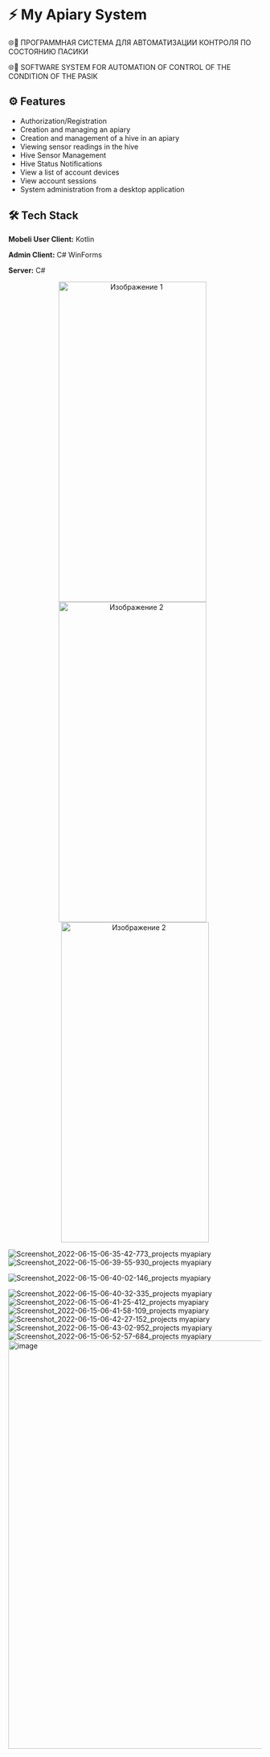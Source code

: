 # ⚡️ My Apiary System

<p>🌐🐝 ПРОГРАММНАЯ СИСТЕМА ДЛЯ АВТОМАТИЗАЦИИ КОНТРОЛЯ ПО СОСТОЯНИЮ ПАСИКИ</p>
<p>🌐🐝 SOFTWARE SYSTEM FOR AUTOMATION OF CONTROL OF THE CONDITION OF THE PASIK</p>

## ⚙️ Features

- Authorization/Registration
- Creation and managing an apiary
- Creation and management of a hive in an apiary
- Viewing sensor readings in the hive
- Hive Sensor Management
- Hive Status Notifications
- View a list of account devices
- View account sessions
- System administration from a desktop application

## 🛠 Tech Stack

**Mobeli User Client:** Kotlin

**Admin Client:** C# WinForms

**Server:** C#

<div align="center">
  <p align="center">
    <img src="https://github.com/user-attachments/assets/6974de54-a72c-4da5-b607-e5e489f5de91" width="294" height="637" alt="Изображение 1" style="display: inline-block; margin-right: 10px;">
    <img src="https://github.com/user-attachments/assets/314de8e2-ca1c-4904-9583-926f0c9cdcae" width="294" height="637" alt="Изображение 2" style="display: inline-block; margin-right: 10px;">
    <img src="https://github.com/user-attachments/assets/9ebf1fb2-ca85-49f6-b3cb-c98d6f225aaf" width="294" height="637" alt="Изображение 2" style="display: inline-block;">
  </p>
</div>

![Screenshot_2022-06-15-06-35-42-773_projects myapiary](https://github.com/user-attachments/assets/6974de54-a72c-4da5-b607-e5e489f5de91)
![Screenshot_2022-06-15-06-39-55-930_projects myapiary](https://github.com/user-attachments/assets/314de8e2-ca1c-4904-9583-926f0c9cdcae)

![Screenshot_2022-06-15-06-40-02-146_projects myapiary](https://github.com/user-attachments/assets/9ebf1fb2-ca85-49f6-b3cb-c98d6f225aaf)

![Screenshot_2022-06-15-06-40-32-335_projects myapiary](https://github.com/user-attachments/assets/8e16470a-c1f4-4dac-9426-1945c05438d6)
![Screenshot_2022-06-15-06-41-25-412_projects myapiary](https://github.com/user-attachments/assets/bbd1ab10-a934-4872-a4ba-825434fdee59)
![Screenshot_2022-06-15-06-41-58-109_projects myapiary](https://github.com/user-attachments/assets/42f9f43c-8d31-4d9b-86ea-43f4f082fa96)
![Screenshot_2022-06-15-06-42-27-152_projects myapiary](https://github.com/user-attachments/assets/7e029abf-590c-4c76-8361-adef28de5495)
![Screenshot_2022-06-15-06-43-02-952_projects myapiary](https://github.com/user-attachments/assets/993c7664-3802-4601-8ae9-d8ed956ef5ab)
![Screenshot_2022-06-15-06-52-57-684_projects myapiary](https://github.com/user-attachments/assets/9925ea96-b9a5-4d35-b126-80df9c2d912f)
<img width="1389" height="812" alt="image" src="https://github.com/user-attachments/assets/a63abbb7-9a6c-472b-9c6f-53e4924097e0" />








